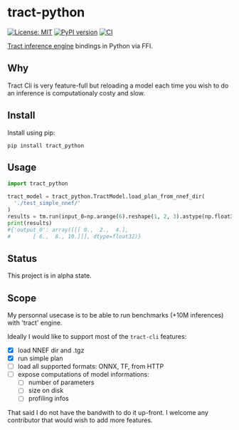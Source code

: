 # tract-python

 [![License: MIT](https://img.shields.io/badge/License-MIT-blue.svg)](https://opensource.org/licenses/MIT)
 [![PyPI version](https://badge.fury.io/py/tract_python.svg)](https://badge.fury.io/py/tract_python)
 [![CI](https://github.com/DreamerMind/tract-python/actions/workflows/CI.yml/badge.svg?branch=main)](https://github.com/DreamerMind/tract-python/actions/workflows/CI.yml)

[Tract inference engine](https://github.com/sonos/tract) bindings in Python via FFI.

## Why

Tract Cli is very feature-full but reloading a model each time you wish
to do an inference is computationaly costy and slow.

## Install

Install using pip:
```
pip install tract_python
```


## Usage

```python
import tract_python

tract_model = tract_python.TractModel.load_plan_from_nnef_dir(
  './test_simple_nnef/'
)
results = tm.run(input_0=np.arange(6).reshape(1, 2, 3).astype(np.float32))
print(results)
#{'output_0': array([[[ 0.,  2.,  4.],
#       [ 6.,  8., 10.]]], dtype=float32)}

```

## Status

This project is in alpha state.

## Scope

My personnal usecase is to be able to run benchmarks (+10M inferences) with 'tract' engine.

Ideally I would like to support most of the `tract-cli` features:
- [X] load NNEF dir and .tgz
- [X] run simple plan
- [ ] load all supported formats: ONNX, TF, from HTTP
- [ ] expose computations of model informations:
    - [ ] number of parameters
    - [ ] size on disk
    - [ ] profiling infos

That said I do not have the bandwith to do it up-front.
I welcome any contributor that would wish to add more features.
